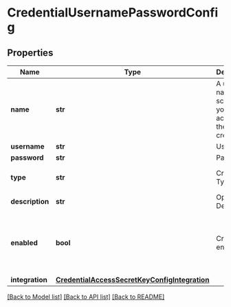 # CredentialUsernamePasswordConfig


## Properties
Name | Type | Description | Notes
------------ | ------------- | ------------- | -------------
**name** | **str** | A unique name scoped to your account for the credential | 
**username** | **str** | Username | 
**password** | **str** | Password | 
**type** | **str** | Credential Type Code | defaults to "username-password"
**description** | **str** | Optional Description | [optional] 
**enabled** | **bool** | Credential enabled | [optional]  if omitted the server will use the default value of True
**integration** | [**CredentialAccessSecretKeyConfigIntegration**](CredentialAccessSecretKeyConfigIntegration.md) |  | [optional] 

[[Back to Model list]](../README.md#documentation-for-models) [[Back to API list]](../README.md#documentation-for-api-endpoints) [[Back to README]](../README.md)


